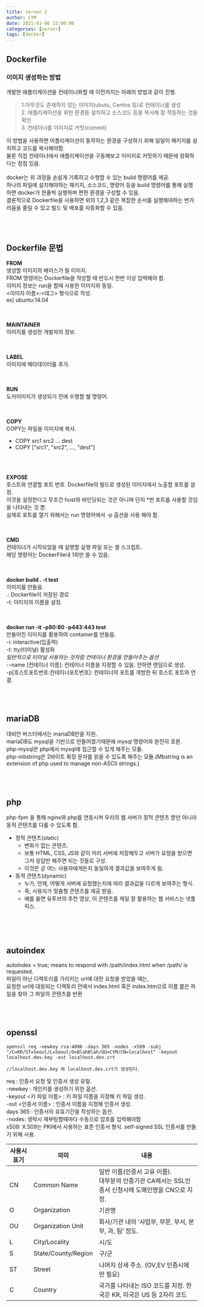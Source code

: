 ```yaml
---
title: server 2
author: CYM
date: 2021-01-06 22:00:00
categories: [server]
tags: [docker]
---
```


## Dockerfile

### 이미지 생성하는 방법 
개발한 애플리케이션을 컨테이너화할 때 이전까지는 아래의 방법과 같이 진행. 

>1.아무것도 존재하지 않는 이미지(ubutu, Centos 등)로 컨테이너를 생성<br>
>2. 애플리케이션을 위한 환경을 설치하고 소스코드 등을 복사해 잘  작동하는 것을 확인<br> 
>3. 컨테이너를 이미지로 커밋(commit)<br>

이 방법을 사용하면 어플리케이션이 동작하는 환경을 구성하기 위해 일일이 패키지를 설치하고 코드를 복사해야함.<br>
물론 직접 컨테이너에서 애플리케이션을 구동해보고 이미지로 커밋하기 때문에 정확하다는 장점 있음.<br>
<br>
docker는 위 과정을 손쉽게 기록하고 수행할 수 있는 build 명령어를 제공.<br>
하나의 파일에 설치해야하는 패키지, 소스코드, 명령어 등을 build 명령어를 통해 실행하면 docker가 한줄씩 실행하며 편한 환경을 구성할 수 있음.<br>
결론적으로 Dockerfile을 사용하면 위의 1,2,3 같은 복잡한 순서를 실행해야하는 번거러움을 줄일 수 있고 빌드 및 배포를 자동화할 수 있음.<br> 
<br>
<br>
<br>

## Dockerfile 문법

**FROM**<br> 
생성할 이미지의 베이스가 될 이미지.<br>
FROM 명령어는 Dockerfile을 작성할 때 반드시 한번 이상 입력해야 함.<br>
이미지 정보는 run을 할때 사용한 이미지와 동일.<br>
<이미지 이름>:<태그> 형식으로 작성.<br> 
ex) ubuntu:14.04<br>
<br>
<br>

**MAINTAINER**<br> 
이미지를 생성한 개발자의 정보.<br>
<br>
<br>

**LABEL**<br>
이미지에 메타데이터를 추가.<br>
<br>
<br>

**RUN**<br> 
도커이미지가 생성되기 전에 수행할 쉘 명령어.<br>
<br>
<br>

**COPY**<br>
COPY는 파일을 이미지에 복사.<br>
- COPY src1 src2 ... dest
- COPY ["src1", "src2", ..., "dest"]

<br>
<br>

**EXPOSE**<br> 
호스트와 연결할 포트 번호.
Dockerfile의 빌드로 생성된 이미지에서 노출할 포트를 설정.<br>
이것을 설정한다고 무조건 host와 바인딩되는 것은 아니며 단지 \*번 포트를 사용할 것임을 나타내는 것 뿐.<br>
실제로 포트를 열기 위해서는 run 명령어에서 -p 옵션을 사용 해야 함.<br>
<br>
<br>

**CMD**<br>
컨테이너가 시작되었을 때 실행할 실행 파일 또는 셸 스크립트.<br>
해당 명령어는 DockerFile내 1회만 쓸 수 있음.<br>
<br>
<br>

**docker build . -t test**<br>
이미지를 만들음.<br>
.: Dockerfile이 저장된 경로<br>
\-t: 이미지의 이름을 설정.<br>
<br>
<br>

**docker run -it -p80:80 -p443:443 test**<br>
만들어진 이미지를 활용하여 container를 만들음.<br>
\-i: interactive(입출력)<br>
\-t: tty(터미널) 활성화<br>
*일반적으로 터미널 사용하는 것처럼 컨테이너 환경을 만들어주는 옵션*<br>
--name [컨테이너 이름]: 컨테이너 이름을 지정할 수 있음. 안하면 랜덤으로 생성.<br>
\-p[호스트포트번호:컨테이너포트번호]: 컨테이너의 포트를 개방한 뒤 호스트 포트와 연결.<br>
<br>
<br>
<br>

##  mariaDB
데비안 버스터에서는 mariaDB만을 지원.<br> 
mariaDB도 mysql을 기반으로 만들어졌기때문에 mysql 명령어와 완전히 호환.<br>
php-mysql은 php에서 mysql에 접근할 수 있게 해주는 모듈.<br>
php-mbstring은 2바이트 확장 문자를 읽을 수 있도록 해주는 모듈.(Mbstring is an extension of php used to manage non-ASCII strings.)<br>
<br>
<br>
<br>

## php
php-fpm 을 통해 nginx와 php를 연동시켜 우리의 웹 서버가 정적 콘텐츠 뿐만 아니라 동적 콘텐츠를 다룰 수 있도록 함.<br>
- 정적 콘텐츠(static)
  - 변화가 없는 콘텐츠.
  - 보통 HTML, CSS, JS와 같이 미리 서버에 저장해두고 서버가 요청을 받으면 그저 응답만 해주면 되는 것들로 구성.
  - 이것은 곧 어느 사용자에게든지 동일하게 결과값을 보여주게 됨.
- 동적 콘텐츠(dynamic)
  - 누가, 언제, 어떻게 서버에 요청했는지에 따라 결과값을 다르게 보여주는 형식.
  - 즉, 사용자가 맞춤형 콘텐츠를 제공 받음. 
  - 예를 들면 유투브의 추천 영상, 이 콘텐츠를 제일 잘 활용하는 웹 서비스는 넷플릭스.

<br>
<br>
<br>

## autoindex
autoIndex = true; means to respond with /path/index.html when /path/ is requested.<br>
파일이 아닌 디렉토리를 가리키는 url에 대한 요청을 받았을 때는,<br>
요청한 url에 대응되는 디렉토리 안에서 index.html 혹은 index.htm으로 이름 붙은 파일을 찾아 그 파일의 콘텐츠를 반환<br>
<br>
<br>
<br>

## openssl
```
openssl req -newkey rsa:4096 -days 365 -nodes -x509 -subj "/C=KR/ST=Seoul/L=Seoul/O=BlahBlah/OU=CYM/CN=localhost" -keyout localhost.dev.key -out localhost.dev.crt

//localhost.dev.key 와 localhost.dev.crt가 생성된다.
````
req : 인증서 요청 및 인증서 생성 유틸.<br>
\-newkey : 개인키를 생성하기 위한 옵션.<br>
\-keyout <키 파일 이름> : 키 파일 이름을 지정해 키 파일 생성.<br>
\-out <인증서 이름> : 인증서 이름을 지정해 인증서 생성.<br>
days 365 : 인증서의 유효기간을 작성하는 옵션.<br>
\-nodes: 생략시 재부팅할때마다 수동으로 암호를 입력해야함<br>
x509: X.509는 PKI에서 사용하는 표준 인증서 형식. self-signed SSL 인증서를 만들기 위해 사용.

|사용시 표기|의미|내용|
|-----------|----|----|
|CN|Common Name|일반 이름(인증서 고유 이름).<br>대부분의 인증기관 CA에서는 SSL인증서 신청시에 도메인명을 CN으로 지정.|
|O|Organization|기관명|
|OU|Organization Unit|회사/기관 내의 ‘사업부, 부문, 부서, 본부, 과, 팀’ 정도.|
|L|City/Locality|시/도|
|S|State/County/Region|구/군|
|ST|Street|나머지 상세 주소. (OV,EV 인증시에만 필요)|
|C|Country|국가를 나타내는 ISO 코드를 지정. 한국은 KR, 미국은 US 등 2자리 코드|

